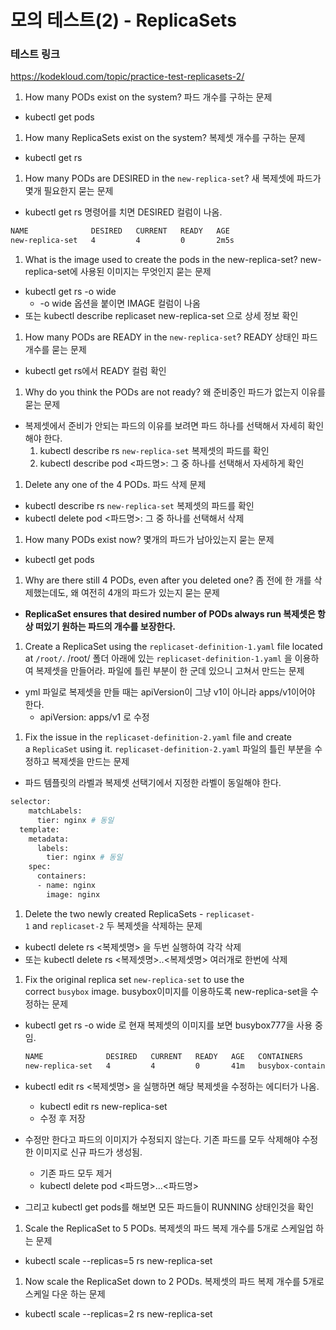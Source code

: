 # 모의 테스트(2) - ReplicaSets

### 테스트 링크

https://kodekloud.com/topic/practice-test-replicasets-2/

1. How many PODs exist on the system?
파드 개수를 구하는 문제
- kubectl get pods

1. How many ReplicaSets exist on the system?
복제셋 개수를 구하는 문제
- kubectl get rs

1. How many PODs are DESIRED in the `new-replica-set`?
새 복제셋에 파드가 몇개 필요한지 묻는 문제
- kubectl get rs 명령어를 치면 DESIRED 컬럼이 나옴.

```bash
NAME              DESIRED   CURRENT   READY   AGE
new-replica-set   4         4         0       2m5s
```

1. What is the image used to create the pods in the new-replica-set?
new-replica-set에 사용된 이미지는 무엇인지 묻는 문제
- kubectl get rs -o wide
    - -o wide 옵션을 붙이면 IMAGE 컬럼이 나옴
- 또는 kubectl describe replicaset new-replica-set 으로 상세 정보 확인

1. How many PODs are READY in the `new-replica-set`?
READY 상태인 파드 개수를 묻는 문제
- kubectl get rs에서 READY 컬럼 확인

1. Why do you think the PODs are not ready?
왜 준비중인 파드가 없는지 이유를 묻는 문제
- 복제셋에서 준비가 안되는 파드의 이유를 보려면 파드 하나를 선택해서 자세히 확인해야 한다.
    1. kubectl describe rs `new-replica-set`  복제셋의 파드를 확인
    2. kubectl describe pod <파드명>: 그 중 하나를 선택해서 자세하게 확인

1. Delete any one of the 4 PODs.
파드 삭제 문제
- kubectl describe rs `new-replica-set`  복제셋의 파드를 확인
- kubectl delete pod <파드명>: 그 중 하나를 선택해서 삭제

1. How many PODs exist now?
몇개의 파드가 남아있는지 묻는 문제
- kubectl get pods

1. Why are there still 4 PODs, even after you deleted one?
좀 전에 한 개를 삭제했는데도, 왜 여전히 4개의 파드가 있는지 묻는 문제
- **ReplicaSet ensures that desired number of PODs always run
복제셋은 항상 떠있기 원하는 파드의 개수를 보장한다.**

1. Create a ReplicaSet using the `replicaset-definition-1.yaml` file located at `/root/`.
/root/ 폴더 아래에 있는 `replicaset-definition-1.yaml` 을 이용하여 복제셋을 만들어라.
파일에 틀린 부분이 한 군데 있으니 고쳐서 만드는 문제
- yml 파일로 복제셋을 만들 때는 apiVersion이 그냥 v1이 아니라 apps/v1이어야 한다.
    - apiVersion: apps/v1 로 수정

1. Fix the issue in the `replicaset-definition-2.yaml` file and create a `ReplicaSet` using it.
`replicaset-definition-2.yaml` 파일의 틀린 부분을 수정하고 복제셋을 만드는 문제
- 파드 템플릿의 라벨과 복제셋 선택기에서 지정한 라벨이 동일해야 한다.

```bash
selector:
    matchLabels:
      tier: nginx # 동일 
  template:
    metadata:
      labels:
        tier: nginx # 동일
    spec:
      containers:
      - name: nginx
        image: nginx
```

1. Delete the two newly created ReplicaSets - `replicaset-1` and `replicaset-2`
두 복제셋을 삭제하는 문제
- kubectl delete rs <복제셋명> 을 두번 실행하여 각각 삭제
- 또는 kubectl delete rs <복제셋명>..<복제셋명> 여러개로 한번에 삭제

1. Fix the original replica set `new-replica-set` to use the correct `busybox` image.
busybox이미지를 이용하도록 new-replica-set을 수정하는 문제
- kubectl get rs -o wide 로 현재 복제셋의 이미지를 보면 busybox777을 사용 중임.
    
    ```bash
    NAME              DESIRED   CURRENT   READY   AGE   CONTAINERS          IMAGES       SELECTOR
    new-replica-set   4         4         0       41m   busybox-container   busybox777   name=busybox-pod
    ```
    
- kubectl edit rs <복제셋명> 을 실행하면 해당 복제셋을 수정하는 에디터가 나옴.
    - kubectl edit rs new-replica-set
    - 수정 후 저장
- 수정만 한다고 파드의 이미지가 수정되지 않는다. 기존 파드를 모두 삭제해야 수정한 이미지로 신규 파드가 생성됨.
    - 기존 파드 모두 제거
    - kubectl delete pod <파드명>…<파드명>
- 그리고 kubectl get pods를 해보면 모든 파드들이 RUNNING 상태인것을 확인

1. Scale the ReplicaSet to 5 PODs.
복제셋의 파드 복제 개수를 5개로 스케일업 하는 문제
- kubectl scale --replicas=5 rs new-replica-set

1. Now scale the ReplicaSet down to 2 PODs.
복제셋의 파드 복제 개수를 5개로 스케일 다운 하는 문제
- kubectl scale --replicas=2 rs new-replica-set
